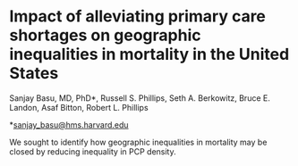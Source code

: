 # Impact of alleviating primary care shortages on geographic inequalities in mortality in the United States


Sanjay Basu, MD, PhD*, Russell S. Phillips, Seth A. Berkowitz, Bruce E. Landon,  Asaf Bitton, Robert L. Phillips

*sanjay_basu@hms.harvard.edu


We sought to identify how geographic inequalities in mortality may be closed by reducing inequality in PCP density. 


